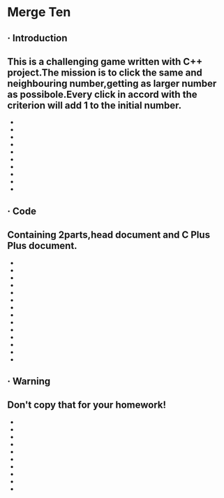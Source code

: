 # Merge Ten
## · Introduction
This is a challenging game written with C++ project.The mission is to click the same and neighbouring number,getting as larger number as possibole.Every click in accord with the criterion will add 1 to the initial number.
-
-
-
-
-
-
-
-
-
-
-
## · Code
Containing 2parts,head document and C Plus Plus document.
-
-
-
-
-
-
-
-
-
-
-
-
-
-
-
## · Warning
Don't copy that for your homework!
-
-
-
-
-
-
-
-
-
-
-
